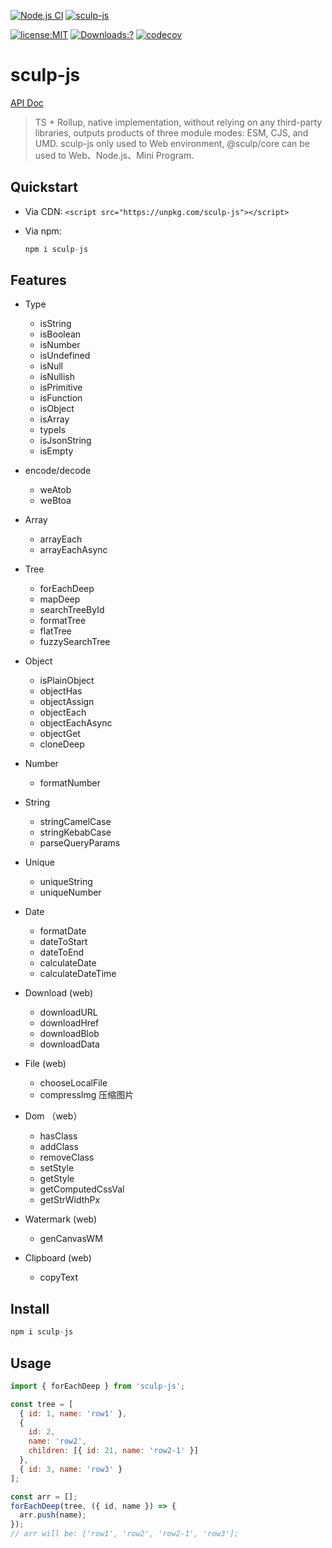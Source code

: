 [![Node.js CI](https://github.com/chandq/sculp-js/actions/workflows/node.js.yml/badge.svg)](https://github.com/chandq/sculp-js/actions/workflows/node.js.yml)
[![sculp-js](https://img.shields.io/github/package-json/v/chandq/sculp-js?style=flat-square)](https://www.npmjs.com/package/sculp-js)

[![license:MIT](https://img.shields.io/npm/l/vue.svg?sanitize=true)](https://github.com/chandq/sculp-js/blob/main/LICENSE.md)
[![Downloads:?](https://img.shields.io/npm/dm/sculp-js.svg?sanitize=true)](https://npmcharts.com/compare/sculp-js?minimal=true)
[![codecov](https://codecov.io/gh/chandq/sculp-js/graph/badge.svg?token=VZ6TERPGI9)](https://codecov.io/gh/chandq/sculp-js)

# sculp-js

[API Doc](https://chandq.github.io/sculp-js/)

> TS + Rollup, native implementation, without relying on any third-party libraries, outputs products of three module modes: ESM, CJS, and UMD. sculp-js only used to Web environment, @sculp/core can be used to Web、Node.js、Mini Program.

## Quickstart

- Via CDN: `<script src="https://unpkg.com/sculp-js"></script>`
- Via npm:

  ```js
  npm i sculp-js
  ```

## Features

- Type

  - isString
  - isBoolean
  - isNumber
  - isUndefined
  - isNull
  - isNullish
  - isPrimitive
  - isFunction
  - isObject
  - isArray
  - typeIs
  - isJsonString
  - isEmpty

- encode/decode

  - weAtob
  - weBtoa

- Array

  - arrayEach
  - arrayEachAsync

- Tree

  - forEachDeep
  - mapDeep
  - searchTreeById
  - formatTree
  - flatTree
  - fuzzySearchTree

- Object

  - isPlainObject
  - objectHas
  - objectAssign
  - objectEach
  - objectEachAsync
  - objectGet
  - cloneDeep

- Number

  - formatNumber

- String

  - stringCamelCase
  - stringKebabCase
  - parseQueryParams

- Unique

  - uniqueString
  - uniqueNumber

- Date

  - formatDate
  - dateToStart
  - dateToEnd
  - calculateDate
  - calculateDateTime

- Download (web)

  - downloadURL
  - downloadHref
  - downloadBlob
  - downloadData

- File (web)

  - chooseLocalFile
  - compressImg 压缩图片

- Dom （web）

  - hasClass
  - addClass
  - removeClass
  - setStyle
  - getStyle
  - getComputedCssVal
  - getStrWidthPx

- Watermark (web)

  - genCanvasWM

- Clipboard (web)
  - copyText

## Install

```js
npm i sculp-js
```

## Usage

```js
import { forEachDeep } from 'sculp-js';

const tree = [
  { id: 1, name: 'row1' },
  {
    id: 2,
    name: 'row2',
    children: [{ id: 21, name: 'row2-1' }]
  },
  { id: 3, name: 'row3' }
];

const arr = [];
forEachDeep(tree, ({ id, name }) => {
  arr.push(name);
});
// arr will be: ['row1', 'row2', 'row2-1', 'row3'];
```
